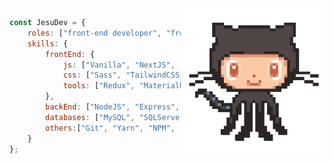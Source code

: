 <img align='right' src="https://raw.githubusercontent.com/iCharlesZ/FigureBed/master/img/octocat.gif" width="230">

```javascript
const JesuDev = {
    roles: ["front-end developer", "freelance"],
    skills: {
        frontEnd: {
            js: ["Vanilla", "NextJS", "ReactJS"],
            css: ["Sass", "TailwindCSS", "Styled-components", "MaterialUI"],
            tools: ["Redux", "MaterialUI"]
        },
        backEnd: ["NodeJS", "Express", "jsonwebtoken"],
        databases: ["MySQL", "SQLServer", "PostgreSQL"],
        others:["Git", "Yarn", "NPM", "TypeScript"],
    }
};

